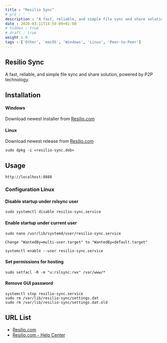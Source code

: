 ```yaml
---
title : "Resilio Sync"
# pre : ' '
description : "A fast, reliable, and simple file sync and share solution, powered by P2P technology."
date : 2020-03-11T14:59:09+01:00
# hidden : true
# draft : true
weight : 0
tags : ['Other', 'macOS', 'Windows', 'Linux', 'Peer-to-Peer']
---
```


## Resilio Sync

A fast, reliable, and simple file sync and share solution, powered by P2P technology.

## Installation

#### Windows

Download newest installer from [Resilio.com](https://download-cdn.resilio.com/stable/windows64/Resilio-Sync_x64.exe)

#### Linux

Download newest release from [Resilio.com](https://help.resilio.com/hc/en-us/articles/206178924)

```plain
sudo dpkg -i <resilio-sync.deb>
```

## Usage

```plain
http://localhost:8888
```

### Configuration Linux

#### Disable startup under rslsync user

```plain
sudo systemctl disable resilio-sync.service
```

#### Enable startup under current user

```plain
sudo nano /usr/lib/systemd/user/resilio-sync.service

Change "WantedBy=multi-user.target" to "WantedBy=default.target"
```

```plain
systemctl enable --user resilio-sync.service
```

#### Set permissions for hosting

```plain
sudo setfacl -R -m "u:rslsync:rwx" /var/www/*
```

#### Remove GUI password

```plain
systemctl stop resilio-sync.service
sudo rm /var/lib/resilio-sync/settings.dat
sudo rm /var/lib/resilio-sync/settings.dat.old
```

## URL List

* [Resilio.com](https://www.resilio.com)
* [Resilio.com - Help Center](https://help.resilio.com/hc/en-us)

